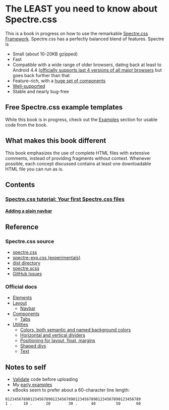 # The LEAST you need to know about Spectre.css

This is a book in progress on how to use the remarkable [Spectre.css Framework](https://picturepan2.github.io/spectre/). Spectre.css has a perfectly balanced blend of features. Spectre is

* Small (about 10-20KB gzipped)
* Fast
* Compatible with a wide range of older browsers, dating back at least to Android 4.4 ([officially supports last 4 versions of all major browsers](https://github.com/picturepan2/spectre#browser-support) but goes back further than that
* Feature-rich, with a [huge set of components](https://github.com/picturepan2/spectre#browser-support)
* [Well-supported](https://github.com/picturepan2/spectre/issues)
* Stable and nearly bug-free

## Free Spectre.css example templates

While this book is in progress, check out the [Examples](examples/) section for usable code from the book.

## What makes this book different

This book emphasizes the use of complete HTML files with extensive comments, instead of providing fragments without context. Whenever possible, each concept discussed contains at least one downloadable HTML file you can run as is.

## Contents

### [Spectre.css tutorial: Your first Spectre.css files](first.md)
#### [Adding a plain navbar](https://github.com/tomcam/spectre-book/blob/master/first.md#adding-a-plain-navbar)

## Reference

### Spectre.css source
* [spectre.css](https://github.com/picturepan2/spectre/blob/master/docs/dist/spectre.css)
* [spectre-exp.css (experimentals)](https://github.com/picturepan2/spectre/blob/master/docs/dist/spectre-exp.css)
* [dist directory](https://github.com/picturepan2/spectre/tree/master/docs/dist)
* [spectre.scss](https://github.com/picturepan2/spectre/blob/master/src/spectre.scss)
* [GitHub Issues](https://github.com/picturepan2/spectre/issues)

### Official docs

* [Elements](https://picturepan2.github.io/spectre/elements.html)
* [Layout](https://picturepan2.github.io/spectre/layout.html)
  * [Navbar](https://picturepan2.github.io/spectre/layout.html#navbar)
* [Components](https://picturepan2.github.io/spectre/components.html)
  * [Tabs](https://picturepan2.github.io/spectre/components.html#tabs)
* [Utilities](https://picturepan2.github.io/spectre/utilities.html)
  * [Colors, both semantic and named background colors](https://picturepan2.github.io/spectre/utilities.html#colors)
  * [Horizontal and vertical dividers](https://picturepan2.github.io/spectre/utilities.html#display)
  * [Positioning for layout, float, margins](https://picturepan2.github.io/spectre/utilities.html#position)
  * [Shaped divs](https://picturepan2.github.io/spectre/utilities.html#shapes)
  * [Text](https://picturepan2.github.io/spectre/utilities.html#text)

## Notes to self

* [Validate](https://validator.w3.org/nu/#textarea) code before uploading
* My [early examples](https://github.com/tomcam/spectre-css-examples)
* eBooks seem to prefer about a 60-character line length:

```text
012345678901234567890123456789012345678901234567890123456789
1 .     10 .      20        30 .      40         50       60
```

